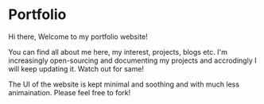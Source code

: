 # Portfolio 
Hi there, Welcome to my portfolio website!

You can find all about me here, my interest, projects, blogs etc.
I'm increasingly open-sourcing and documenting my projects and accrodingly I will keep updating it.
Watch out for same!

The UI of the website is kept minimal and soothing and with much less animaination.
Please feel free to fork!
